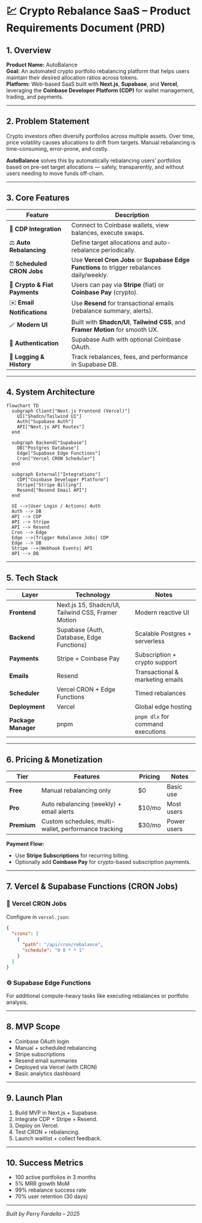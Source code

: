 # 💹 Crypto Rebalance SaaS – Product Requirements Document (PRD)

## 1. Overview

**Product Name:** AutoBalance  
**Goal:** An automated crypto portfolio rebalancing platform that helps users maintain their desired allocation ratios across tokens.  
**Platform:** Web-based SaaS built with **Next.js**, **Supabase**, and **Vercel**, leveraging the **Coinbase Developer Platform (CDP)** for wallet management, trading, and payments.

---

## 2. Problem Statement

Crypto investors often diversify portfolios across multiple assets. Over time, price volatility causes allocations to drift from targets. Manual rebalancing is time-consuming, error-prone, and costly.

**AutoBalance** solves this by automatically rebalancing users’ portfolios based on pre-set target allocations — safely, transparently, and without users needing to move funds off-chain.

---

## 3. Core Features

| Feature                       | Description                                                                                 |
| ----------------------------- | ------------------------------------------------------------------------------------------- |
| 🔗 **CDP Integration**        | Connect to Coinbase wallets, view balances, execute swaps.                                  |
| ⚖️ **Auto Rebalancing**       | Define target allocations and auto-rebalance periodically.                                  |
| ⏰ **Scheduled CRON Jobs**    | Use **Vercel Cron Jobs** or **Supabase Edge Functions** to trigger rebalances daily/weekly. |
| 💸 **Crypto & Fiat Payments** | Users can pay via **Stripe** (fiat) or **Coinbase Pay** (crypto).                           |
| ✉️ **Email Notifications**    | Use **Resend** for transactional emails (rebalance summary, alerts).                        |
| 🪄 **Modern UI**              | Built with **Shadcn/UI**, **Tailwind CSS**, and **Framer Motion** for smooth UX.            |
| 🔐 **Authentication**         | Supabase Auth with optional Coinbase OAuth.                                                 |
| 🧾 **Logging & History**      | Track rebalances, fees, and performance in Supabase DB.                                     |

---

## 4. System Architecture

```mermaid
flowchart TD
  subgraph Client["Next.js Frontend (Vercel)"]
    UI["Shadcn/Tailwind UI"]
    Auth["Supabase Auth"]
    API["Next.js API Routes"]
  end

  subgraph Backend["Supabase"]
    DB["Postgres Database"]
    Edge["Supabase Edge Functions"]
    Cron["Vercel CRON Scheduler"]
  end

  subgraph External["Integrations"]
    CDP["Coinbase Developer Platform"]
    Stripe["Stripe Billing"]
    Resend["Resend Email API"]
  end

  UI -->|User Login / Actions| Auth
  Auth --> DB
  API --> CDP
  API --> Stripe
  API --> Resend
  Cron --> Edge
  Edge -->|Trigger Rebalance Jobs| CDP
  Edge --> DB
  Stripe -->|Webhook Events| API
  API --> DB
```

---

## 5. Tech Stack

| Layer               | Technology                                         | Notes                             |
| ------------------- | -------------------------------------------------- | --------------------------------- |
| **Frontend**        | Next.js 15, Shadcn/UI, Tailwind CSS, Framer Motion | Modern reactive UI                |
| **Backend**         | Supabase (Auth, Database, Edge Functions)          | Scalable Postgres + serverless    |
| **Payments**        | Stripe + Coinbase Pay                              | Subscription + crypto support     |
| **Emails**          | Resend                                             | Transactional & marketing emails  |
| **Scheduler**       | Vercel CRON + Edge Functions                       | Timed rebalances                  |
| **Deployment**      | Vercel                                             | Global edge hosting               |
| **Package Manager** | pnpm                                               | `pnpm dlx` for command executions |

---

## 6. Pricing & Monetization

| Tier        | Features                                             | Pricing | Notes       |
| ----------- | ---------------------------------------------------- | ------- | ----------- |
| **Free**    | Manual rebalancing only                              | $0      | Basic use   |
| **Pro**     | Auto rebalancing (weekly) + email alerts             | $10/mo  | Most users  |
| **Premium** | Custom schedules, multi-wallet, performance tracking | $30/mo  | Power users |

**Payment Flow:**

- Use **Stripe Subscriptions** for recurring billing.
- Optionally add **Coinbase Pay** for crypto-based subscription payments.

---

## 7. Vercel & Supabase Functions (CRON Jobs)

### 🔄 **Vercel CRON Jobs**

Configure in `vercel.json`:

```json
{
  "crons": [
    {
      "path": "/api/cron/rebalance",
      "schedule": "0 8 * * 1"
    }
  ]
}
```

### ⚙️ **Supabase Edge Functions**

For additional compute-heavy tasks like executing rebalances or portfolio analysis.

---

## 8. MVP Scope

- Coinbase OAuth login
- Manual + scheduled rebalancing
- Stripe subscriptions
- Resend email summaries
- Deployed via Vercel (with CRON)
- Basic analytics dashboard

---

## 9. Launch Plan

1. Build MVP in Next.js + Supabase.
2. Integrate CDP + Stripe + Resend.
3. Deploy on Vercel.
4. Test CRON + rebalancing.
5. Launch waitlist + collect feedback.

---

## 10. Success Metrics

- 100 active portfolios in 3 months
- 5% MRR growth MoM
- 99% rebalance success rate
- 70% user retention (30 days)

---

_Built by Perry Fardella – 2025_
